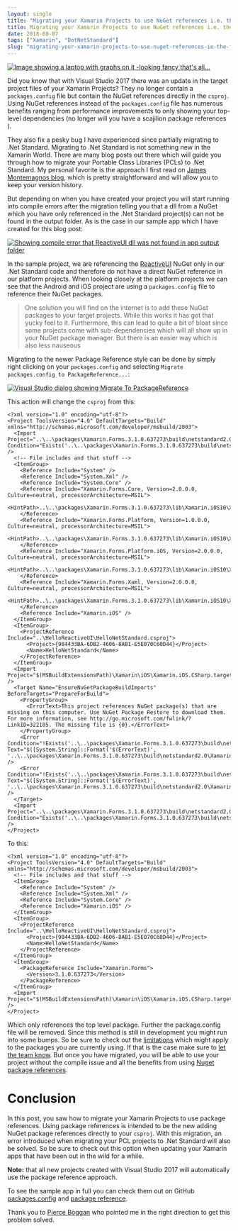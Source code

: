 ```yaml
---
layout: single
title: "Migrating your Xamarin Projects to use NuGet references i.e. the full odyssey of migrating to .Net Standard"
title: Migrating your Xamarin Projects to use NuGet references i.e. the full odyssey of migrating to .Net Standard
date: 2018-08-07
tags: ["Xamarin", "DotNetStandard"]
slug: "migrating-your-xamarin-projects-to-use-nuget-references-ie-the-full-odyssey-of-migrating-to-net-standard"
---
```


[![Image showing a laptop with graphs on it -looking fancy that's all...](https://mallibone.com/posts/files/7ef2d663-6185-4287-9845-78482fb270fa.png "Image showing a laptop with graphs on it -looking fancy that's all...")](https://mallibone.com/posts/files/eeff83de-30aa-4877-84ae-1f3a7f954ad1.png)

Did you know that with Visual Studio 2017 there was an update in the target project files of your Xamarin Projects? They no longer contain a `packages.config` file but contain the NuGet references directly in the `csproj`. Using NuGet references instead of the `packages.config` file has numerous benefits ranging from performance improvements to only showing your top-level dependencies (no longer will you have a scajilion package references ).

They also fix a pesky bug I have experienced since partially migrating to .Net Standard. Migrating to .Net Standard is not something new in the Xamarin World. There are many blog posts out there which will guide you through how to migrate your Portable Class Libraries (PCLs) to .Net Standard. My personal favorite is the approach I first read on [James Montemagnos blog](https://montemagno.com/how-to-convert-a-pcl-library-to-net-standard-and-keep-git-history/), which is pretty straightforward and will allow you to keep your version history.

But depending on when you have created your project you will start running into compile errors after the migration telling you that a dll from a NuGet which you have only referenced in the .Net Standard project(s) can not be found in the output folder. As is the case in our sample app which I have created for this blog post:

[![Showing compile error that ReactiveUI dll was not found in app output folder](https://mallibone.com/posts/files/b90eeb4d-96c6-4ab4-9834-99bef38e8a08.png "Showing compile error that ReactiveUI dll was not found in app output folder")](https://mallibone.com/posts/files/210484fd-42ab-430b-8bfc-42f95e3d1bee.png)

In the sample project, we are referencing the [ReactiveUI](https://reactiveui.net/) NuGet only in our .Net Standard code and therefore do not have a direct NuGet reference in our platform projects. When looking closely at the platform projects we can see that the Android and iOS project are using a `packages.config` file to reference their NuGet packages.


> One solution you will find on the internet is to add these NuGet packages to your target projects. While this works it has got that yucky feel to it. Furthermore, this can lead to quite a bit of bloat since some projects come with sub-dependencies which will all show up in your NuGet package manager. But there is an easier way which is also less nauseous


Migrating to the newer Package Reference style can be done by simply right clicking on your `packages.config` and selecting `Migrate packages.config to PackageReference...`:

[![Visual Studio dialog showing Migrate To PackageReference](https://mallibone.com/posts/files/7b19ac8d-5f71-45c1-8149-c248378c6464.png "Visual Studio dialog showing Migrate To PackageReference")](https://mallibone.com/posts/files/f15c6b16-5dbc-4008-9315-a4bad95fb335.png)

This action will change the `csproj` from this:


    <?xml version="1.0" encoding="utf-8"?>
    <Project ToolsVersion="4.0" DefaultTargets="Build" xmlns="http://schemas.microsoft.com/developer/msbuild/2003">
      <Import Project="..\..\packages\Xamarin.Forms.3.1.0.637273\build\netstandard2.0\Xamarin.Forms.props" Condition="Exists('..\..\packages\Xamarin.Forms.3.1.0.637273\build\netstandard2.0\Xamarin.Forms.props')" />
      <!-- File includes and that stuff -->
      <ItemGroup>
        <Reference Include="System" />
        <Reference Include="System.Xml" />
        <Reference Include="System.Core" />
        <Reference Include="Xamarin.Forms.Core, Version=2.0.0.0, Culture=neutral, processorArchitecture=MSIL">
          <HintPath>..\..\packages\Xamarin.Forms.3.1.0.637273\lib\Xamarin.iOS10\Xamarin.Forms.Core.dll</HintPath>
        </Reference>
        <Reference Include="Xamarin.Forms.Platform, Version=1.0.0.0, Culture=neutral, processorArchitecture=MSIL">
          <HintPath>..\..\packages\Xamarin.Forms.3.1.0.637273\lib\Xamarin.iOS10\Xamarin.Forms.Platform.dll</HintPath>
        </Reference>
        <Reference Include="Xamarin.Forms.Platform.iOS, Version=2.0.0.0, Culture=neutral, processorArchitecture=MSIL">
          <HintPath>..\..\packages\Xamarin.Forms.3.1.0.637273\lib\Xamarin.iOS10\Xamarin.Forms.Platform.iOS.dll</HintPath>
        </Reference>
        <Reference Include="Xamarin.Forms.Xaml, Version=2.0.0.0, Culture=neutral, processorArchitecture=MSIL">
          <HintPath>..\..\packages\Xamarin.Forms.3.1.0.637273\lib\Xamarin.iOS10\Xamarin.Forms.Xaml.dll</HintPath>
        </Reference>
        <Reference Include="Xamarin.iOS" />
      </ItemGroup>
      <ItemGroup>
        <ProjectReference Include="..\HelloReactiveUI\HelloNetStandard.csproj">
          <Project>{984433BA-6DB2-4606-8AB1-E5E070C60D44}</Project>
          <Name>HelloNetStandard</Name>
        </ProjectReference>
      </ItemGroup>
      <Import Project="$(MSBuildExtensionsPath)\Xamarin\iOS\Xamarin.iOS.CSharp.targets" />
      <Target Name="EnsureNuGetPackageBuildImports" BeforeTargets="PrepareForBuild">
        <PropertyGroup>
          <ErrorText>This project references NuGet package(s) that are missing on this computer. Use NuGet Package Restore to download them.  For more information, see http://go.microsoft.com/fwlink/?LinkID=322105. The missing file is {0}.</ErrorText>
        </PropertyGroup>
        <Error Condition="!Exists('..\..\packages\Xamarin.Forms.3.1.0.637273\build\netstandard2.0\Xamarin.Forms.props')" Text="$([System.String]::Format('$(ErrorText)', '..\..\packages\Xamarin.Forms.3.1.0.637273\build\netstandard2.0\Xamarin.Forms.props'))" />
        <Error Condition="!Exists('..\..\packages\Xamarin.Forms.3.1.0.637273\build\netstandard2.0\Xamarin.Forms.targets')" Text="$([System.String]::Format('$(ErrorText)', '..\..\packages\Xamarin.Forms.3.1.0.637273\build\netstandard2.0\Xamarin.Forms.targets'))" />
      </Target>
      <Import Project="..\..\packages\Xamarin.Forms.3.1.0.637273\build\netstandard2.0\Xamarin.Forms.targets" Condition="Exists('..\..\packages\Xamarin.Forms.3.1.0.637273\build\netstandard2.0\Xamarin.Forms.targets')" />
    </Project>


To this:


    <?xml version="1.0" encoding="utf-8"?>
    <Project ToolsVersion="4.0" DefaultTargets="Build" xmlns="http://schemas.microsoft.com/developer/msbuild/2003">
      <!-- File includes and that stuff -->
      <ItemGroup>
        <Reference Include="System" />
        <Reference Include="System.Xml" />
        <Reference Include="System.Core" />
        <Reference Include="Xamarin.iOS" />
      </ItemGroup>
      <ItemGroup>
        <ProjectReference Include="..\HelloReactiveUI\HelloNetStandard.csproj">
          <Project>{984433BA-6DB2-4606-8AB1-E5E070C60D44}</Project>
          <Name>HelloNetStandard</Name>
        </ProjectReference>
      </ItemGroup>
      <ItemGroup>
        <PackageReference Include="Xamarin.Forms">
          <Version>3.1.0.637273</Version>
        </PackageReference>
      </ItemGroup>
      <Import Project="$(MSBuildExtensionsPath)\Xamarin\iOS\Xamarin.iOS.CSharp.targets" />
    </Project>


Which only references the top level package. Further the package.config file will be removed. Since this method is still in development you might run into some bumps. So be sure to check out the [limitations](https://docs.microsoft.com/en-us/nuget/reference/migrate-packages-config-to-package-reference#package-compatibility-issues) which might apply to the packages you are currently using. If that is the case make sure to [let the team know](https://github.com/NuGet/Home/issues/). But once you have migrated, you will be able to use your project without the compile issue and all the benefits from using [Nuget package references](https://docs.microsoft.com/en-us/nuget/reference/migrate-packages-config-to-package-reference#benefits-of-using-packagereference).

# Conclusion

In this post, you saw how to migrate your Xamarin Projects to use package references. Using package references is intended to be the new adding NuGet package references directly to your `csproj`. With this migration, an error introduced when migrating your PCL projects to .Net Standard will also be solved. So be sure to check out this option when updating your Xamarin apps that have been out in the wild for a while.

**Note:** that all new projects created with Visual Studio 2017 will automatically use the package reference approach.

To see the sample app in full you can check them out on GitHub [packages.config](https://github.com/mallibone/XamarinPackageReferenceMigration/tree/feature/PlatformProjectsUsingPackageConfig) and [package reference](https://github.com/mallibone/XamarinPackageReferenceMigration/tree/feature/MigratePlatformsToPackageReference).

Thank you to [Pierce Boggan](https://twitter.com/pierceboggan) who pointed me in the right direction to get this problem solved.<u></u><sub></sub><sup></sup><strike></strike>
